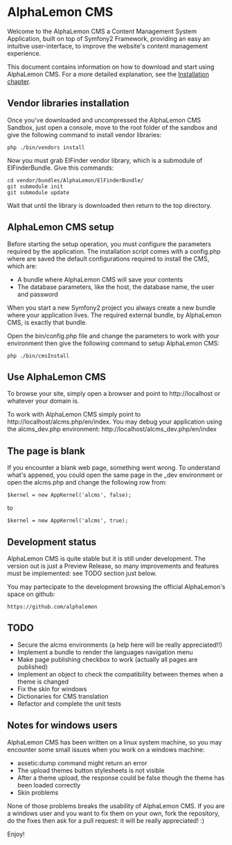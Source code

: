 AlphaLemon CMS
==============

Welcome to the AlphaLemon CMS a Content Management System Application, built on top of 
Symfony2 Framework, providing an easy an intuitive user-interface, to improve the 
website's content management experience.

This document contains information on how to download and start using AlphaLemon CMS.
For a more detailed explanation, see the
[Installation chapter](http://alphalemon.com/how-to-install-alphalemon-cms).

Vendor libraries installation
-----------------------------

Once you've downloaded and uncompressed the AlphaLemon CMS Sandbox, just open a console, 
move to the root folder of the sandbox and give the following command to install vendor 
libraries:

    php ./bin/vendors install

Now you must grab ElFinder vendor library, which is a submodule of ElFinderBundle. Give
this commands:

    cd vendor/bundles/AlphaLemon/ElFinderBundle/
    git submodule init
    git submodule update

Wait that until the library is downloaded then return to the top directory. 

AlphaLemon CMS setup
--------------------

Before starting the setup operation, you must configure the parameters required by the application.
The installation script comes with a config.php where are saved the default configurations required 
to install the CMS, which are:

- A bundle where AlphaLemon CMS will save your contents
- The database parameters, like the host, the database name, the user and password

When you start a new Symfony2 project you always create a new bundle where your application lives. 
The required external bundle, by AlphaLemon CMS, is exactly that bundle.

Open the bin/config.php file and change the parameters to work with your environment then give the following 
command to setup AlphaLemon CMS: 

    php ./bin/cmsInstall

Use AlphaLemon CMS
------------------

To browse your site, simply open a browser and point to http://localhost or whatever your domain is.

To work with AlphaLemon CMS simply point to http://localhost/alcms.php/en/index. You may debug your
application using the alcms_dev.php environment: http://localhost/alcms_dev.php/en/index


The page is blank
-----------------
If you encounter a blank web page, something went wrong. To understand what's appened, you could open
the same page in the _dev environment or open the alcms.php and change the following row from:

    $kernel = new AppKernel('alcms', false);

to

    $kernel = new AppKernel('alcms', true);


Development status
------------------

AlphaLemon CMS is quite stable but it is still under development. The version out is just a Preview 
Release, so many improvements and features must be implemented: see TODO section just below.

You may partecipate to the development browsing the official AlphaLemon's space on github:

    https://github.com/alphalemon
 

TODO
----

- Secure the alcms environments (a help here will be really appreciated!!)
- Implement a bundle to render the languages navigation menu
- Make page publishing checkbox to work (actually all pages are published)
- Implement an object to check the compatibility between themes when a theme is changed 
- Fix the skin for windows
- Dictionaries for CMS translation
- Refactor and complete the unit tests


Notes for windows users
-----------------------
AlphaLemon CMS has been written on a linux system machine, so you may encounter some small issues when
you work on a windows machine:

- assetic:dump command might return an error
- The upload themes button stylesheets is not visible
- After a theme upload, the response could be false though the theme has been loaded correctly
- Skin problems

None of those problems breaks the usability of AlphaLemon CMS. If you are a windows user and you want 
to fix them on your own, fork the repository, do the fixes then ask for a pull request: it will be really 
appreciated! :)

Enjoy!